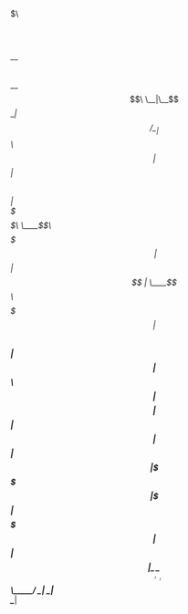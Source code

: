 
 $$$$$$\                   $$$$$$$\  $$\ $$$$$$$$\ 
$$  __$$\                  $$  __$$\ \__|\__$$  __|
$$ /  \__| $$$$$$\         $$ |  $$ |$$\    $$ |   
\$$$$$$\   \____$$\        $$$$$$$\ |$$ |   $$ |   
 \____$$\  $$$$$$$ |       $$  __$$\ $$ |   $$ |   
$$\   $$ |$$  __$$ |       $$ |  $$ |$$ |   $$ |   
\$$$$$$  |\$$$$$$$ |       $$$$$$$  |$$ |   $$ |   
 \______/  \_______|$$$$$$\\_______/ \__|   \__|   
                    \______|                       
                                                   
                                                   
